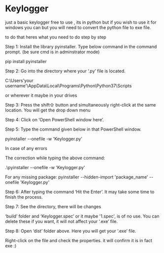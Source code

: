 # Keylogger
just a basic keylogger free to use , its in python but if you wish to use it for windows you can but you will need to convert the python file to exe file.

to do that heres what you need to do step by step 


Step 1: 
Install the library pyinstaller. 
Type below command in the command prompt. (be sure cmd is in adminstrator mode) 

pip install pyinstaller

Step 2: 
Go into the directory where your ‘.py’ file is located. 

C:\Users\'your username'\AppData\Local\Programs\Python\Python37\Scripts

or wherever it maybe in your drives

Step 3: 
Press the shift⇧ button and simultaneously right-click at the same location. You will get the drop down menu

Step 4: 
Click on ‘Open PowerShell window here’. 


Step 5: 
Type the command given below in that PowerShell window.  

pyinstaller --onefile -w 'Keylogger.py'




In case of any errors

The correction while typing the above command:  

.\pyinstaller --onefile -w 'Keylogger.py'

For any missing package:
pyinstaller --hidden-import 'package_name' --onefile 'Keylogger.py'




Step 6: 
After typing the command ‘Hit the Enter’. 
It may take some time to finish the process.




Step 7: 
See the directory, there will be changes 

‘build’ folder and ‘Keylogger.spec’  or it maybe '1.spec', is of no use. You can delete these if you want, it will not affect your ‘.exe’ file. 




Step 8: 
Open ‘dist’ folder above. Here you will get your ‘.exe’ file.



Right-click on the file and check the properties. it will confirm it is in fact exe :)













